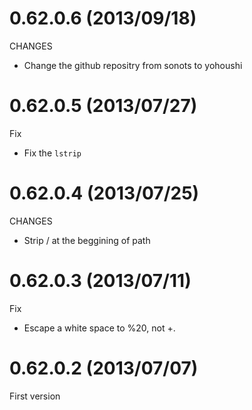 # 0.62.0.6 (2013/09/18)

CHANGES

* Change the github repositry from sonots to yohoushi

# 0.62.0.5 (2013/07/27)

Fix

* Fix the `lstrip`

# 0.62.0.4 (2013/07/25)

CHANGES

* Strip / at the beggining of path

# 0.62.0.3 (2013/07/11)

Fix

* Escape a white space to %20, not +.

# 0.62.0.2 (2013/07/07)

First version

